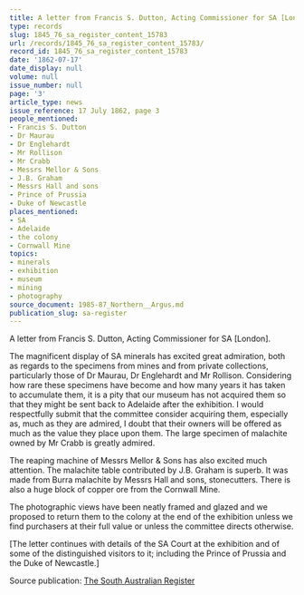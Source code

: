 ```yaml
---
title: A letter from Francis S. Dutton, Acting Commissioner for SA [London].
type: records
slug: 1845_76_sa_register_content_15783
url: /records/1845_76_sa_register_content_15783/
record_id: 1845_76_sa_register_content_15783
date: '1862-07-17'
date_display: null
volume: null
issue_number: null
page: '3'
article_type: news
issue_reference: 17 July 1862, page 3
people_mentioned:
- Francis S. Dutton
- Dr Maurau
- Dr Englehardt
- Mr Rollison
- Mr Crabb
- Messrs Mellor & Sons
- J.B. Graham
- Messrs Hall and sons
- Prince of Prussia
- Duke of Newcastle
places_mentioned:
- SA
- Adelaide
- the colony
- Cornwall Mine
topics:
- minerals
- exhibition
- museum
- mining
- photography
source_document: 1985-87_Northern__Argus.md
publication_slug: sa-register
---
```


A letter from Francis S. Dutton, Acting Commissioner for SA [London].

The magnificent display of SA minerals has excited great admiration, both as regards to the specimens from mines and from private collections, particularly those of Dr Maurau, Dr Englehardt and Mr Rollison.  Considering how rare these specimens have become and how many years it has taken to accumulate them, it is a pity that our museum has not acquired them so that they might be sent back to Adelaide after the exhibition.  I would respectfully submit that the committee consider acquiring them, especially as, much as they are admired, I doubt that their owners will be offered as much as the value they place upon them.  The large specimen of malachite owned by Mr Crabb is greatly admired.

The reaping machine of Messrs Mellor & Sons has also excited much attention.  The malachite table contributed by J.B. Graham is superb.  It was made from Burra malachite by Messrs Hall and sons, stonecutters.  There is also a huge block of copper ore from the Cornwall Mine.

The photographic views have been neatly framed and glazed and we proposed to return them to the colony at the end of the exhibition unless we find purchasers at their full value or unless the committee directs otherwise.

[The letter continues with details of the SA Court at the exhibition and of some of the distinguished visitors to it; including the Prince of Prussia and the Duke of Newcastle.]

Source publication: [The South Australian Register](/publications/sa-register/)
